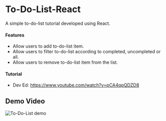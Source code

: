 # To-Do-List-React #

A simple to-do-list tutorial developed using React.

#### Features
* Allow users to add to-do-list item.
* Allow users to filter to-do-list according to completed, uncompleted or all.
* Allow users to remove to-do-list item from the list.

#### Tutorial
* Dev Ed: https://www.youtube.com/watch?v=pCA4qpQDZD8

## Demo Video ##
![To-Do-List demo](https://user-images.githubusercontent.com/57489399/99892540-b788e380-2cb0-11eb-844d-37a4372e70ba.gif)

